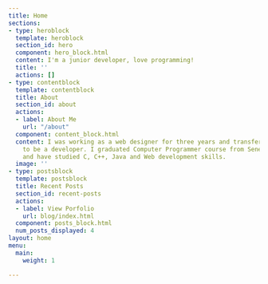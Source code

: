 ```yaml
---
title: Home
sections:
- type: heroblock
  template: heroblock
  section_id: hero
  component: hero_block.html
  content: I'm a junior developer, love programming!
  title: ''
  actions: []
- type: contentblock
  template: contentblock
  title: About
  section_id: about
  actions:
  - label: About Me
    url: "/about"
  component: content_block.html
  content: I was working as a web designer for three years and transferred my job
    to be a developer. I graduated Computer Programmer course from Seneca College,
    and have studied C, C++, Java and Web development skills.
  image: ''
- type: postsblock
  template: postsblock
  title: Recent Posts
  section_id: recent-posts
  actions:
  - label: View Porfolio
    url: blog/index.html
  component: posts_block.html
  num_posts_displayed: 4
layout: home
menu:
  main:
    weight: 1

---
```

